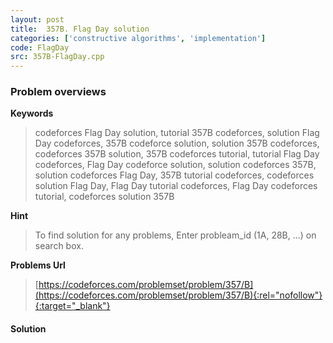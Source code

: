 ```yaml
---
layout: post
title:  357B. Flag Day solution
categories: ['constructive algorithms', 'implementation']
code: FlagDay
src: 357B-FlagDay.cpp
---
```

### **Problem overviews**

**Keywords**
> codeforces Flag Day solution, tutorial 357B codeforces, solution Flag Day codeforces, 357B codeforce solution, solution 357B codeforces, codeforces 357B solution, 357B codeforces tutorial, tutorial Flag Day codeforces, Flag Day codeforce solution, solution codeforces 357B, solution codeforces Flag Day, 357B tutorial codeforces, codeforces solution Flag Day, Flag Day tutorial codeforces, Flag Day codeforces tutorial, codeforces solution 357B

**Hint**
> To find solution for any problems, Enter probleam_id (1A, 28B, ...) on search box. 

**Problems Url**
> [https://codeforces.com/problemset/problem/357/B](https://codeforces.com/problemset/problem/357/B){:rel="nofollow"}{:target="_blank"}

#### **Solution**



